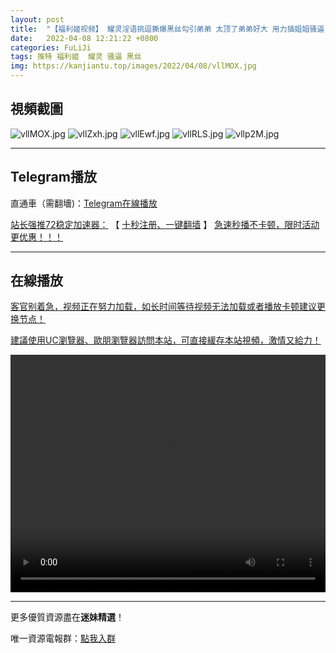 ```yaml
---
layout: post
title:  "【福利姬视频】 耀灵淫语挑逗撕爆黑丝勾引弟弟 太顶了弟弟好大 用力插姐姐骚逼 好爽姐姐喷了"
date:   2022-04-08 12:21:22 +0800
categories: FuLiJi
tags: 推特 福利姬  耀灵 骚逼 黑丝
img: https://kanjiantu.top/images/2022/04/08/vllMOX.jpg
---
```



## 視頻截圖

![vllMOX.jpg](https://kanjiantu.top/images/2022/04/08/vllMOX.jpg)
![vllZxh.jpg](https://kanjiantu.top/images/2022/04/08/vllZxh.jpg)
![vllEwf.jpg](https://kanjiantu.top/images/2022/04/08/vllEwf.jpg)
![vllRLS.jpg](https://kanjiantu.top/images/2022/04/08/vllRLS.jpg)
![vllp2M.jpg](https://kanjiantu.top/images/2022/04/08/vllp2M.jpg)

* * *
## Telegram播放

直通車（需翻墻)：[Telegram在線播放](https://t.me/mimeijingxuan/521)

<u>站长强推72稳定加速器：</u> 【 [十秒注册、一键翻墙](https://72vpn.xyz/#/register?code=mimei) 】
<u>  急速秒播不卡顿，限时活动更优惠！！！</u>
* * *
## 在線播放
<u>客官别着急，视频正在努力加载，如长时间等待视频无法加载或者播放卡顿建议更换节点！</u>

<u>建議使用UC瀏覽器、歐朋瀏覽器訪問本站，可直接緩存本站視頻，激情又給力！</u>
<center><video src="https://cdn.publer.io/uploads/videos/624d3be5db279740e76d7216/d9051b28945b87fe64beac20607d6c32.mp4" width="100%" height="380px" controls="controls"></video></center>

* * *
更多優質資源盡在**迷妹精選**！

唯一資源電報群：[點我入群](https://t.me/mimeijingxuan)


